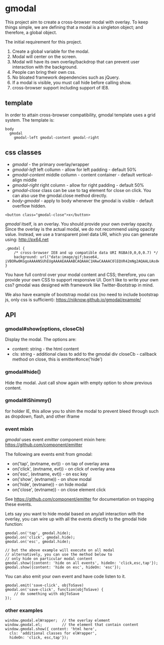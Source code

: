 # gmodal
This project aim to create a cross-browser modal with overlay.  To keep things simple, we are defining that a modal is a singleton object; and therefore, a global object.

The initial requirement for this project.

1. Create a global variable for the modal.
2. Modal will center on the screen.
3. Modal will have its own overlay/backdrop that can prevent user interaction with the background.
4. People can bring their own css.
5. No bloated framework dependencies such as jQuery.
6. If a modal is visible, you must call hide before calling show.
7. cross-browser support including support of IE8.

## template
In order to attain cross-browser compatibility, gmodal template uses a grid system.  The template is:
```
body
  gmodal
    gmodal-left gmodal-content gmodal-right
```
  
## css classes
* *gmodal* - the primary overlay/wrapper
* *gmodal-left* left collumn - allow for left padding - default 50%
* *gmodal-content* middle collumn - content container - default vertical-align middle
* *gmodal-right* right column - allow for right padding - default 50%
* *gmodal-close* class can be use to tag element for close on click.  You can also use the gmodal.close method directly.
* *body-gmodal* - apply to body whenever the gmodal is visible - default overflow hidden.

```
<button class="gmodal-close">x</button>
```

*gmodal* itself, is an overlay.  You should provide your own overlay opacity.  Since the overlay is the actual modal, we do not recommend using opacity value.  Instead, we use a transparent pixel data URI, which you can generate using:  http://px64.net

```
.gmodal {
    /* cross-browser IE8 and up compatible data URI RGBA(0,0,0,0.7) */
    background: url("data:image/gif;base64, iVBORw0KGgoAAAANSUhEUgAAAAEAAAABCAQAAAC1HAwCAAAAC0lEQVR42mNg2AQAALUAs0e+XlcAAAAASUVORK5CYII=");
}
```

You have full control over your modal content and CSS; therefore, you can provide your own CSS to support responsive UI.  Don't like to write your own css?  gmodal was designed with framework like Twitter-Bootstrap in mind.

We also have example of bootstrap modal css (no need to include bootstrap js, only css is sufficient): https://niiknow.github.io/gmodal/example/

## API

### gmodal#show(options, closeCb)
 Display the modal.  The options are:
 * content: string - the html content
 * cls: string - additional class to add to the gmodal div
closeCb - callback method on close, this is emitter#once('hide')

### gmodal#hide()
 Hide the modal.  Just call show again with empty option to show previous content.

### gmodal#iShimmy()
 for holder IE, this allow you to shim the modal to prevent bleed through such as dropdown, flash, and other iframe

### event mixin
*gmodal* uses event *emitter* component mixin here: https://github.com/component/emitter

The following are events emit from gmodal:
* on('tap', (evtname, evt)) - on tap of overlay area
* on('click', (evtname, evt)) - on click of overlay area
* on('esc', (evtname, evt)) - on esc key
* on('show', (evtname)) - on show modal
* on('hide', (evtname)) - on hide modal
* on('close', (evtname)) - on close element click

See https://github.com/component/emitter for documentation on trapping these events.

Lets say you want to hide modal based on any/all interaction with the overlay, you can wire up with all the events directly to the gmodal hide function:

```
gmodal.on('tap', gmodal.hide);
gmodal.on('click', gmodal.hide);
gmodal.on('esc', gmodal.hide);

// but the above example will execute on all modal
// alternatively, you can use the method below to
// only hide on particular modal content
gmodal.show({content: 'hide on all events', hideOn: 'click,esc,tap'});
gmodal.show({content: 'hide on esc', hideOn: 'esc'});
```

You can also emit your own event and have code listen to it.

```
gmodal.emit('save-click', objToSave)
gmodal.on('save-click', function(objToSave) {
	// do something with objToSave
});
```

### other examples
```
window.gmodal.elWrapper;  // the overlay element
window.gmodal.el;         // the element that contain content
window.gmodal.show({ content: 'html here', 
  cls: 'additional classes for elWrapper', 
  hideOn: 'click, esc,tap'});
```
